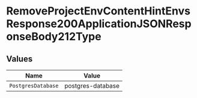 # RemoveProjectEnvContentHintEnvsResponse200ApplicationJSONResponseBody212Type


## Values

| Name               | Value              |
| ------------------ | ------------------ |
| `PostgresDatabase` | postgres-database  |
